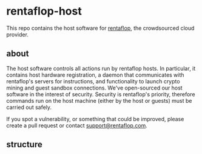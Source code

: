 # rentaflop-host

This repo contains the host software for [rentaflop](https://rentaflop.com), the crowdsourced cloud provider.

## about
The host software controls all actions run by rentaflop hosts. In particular, it contains host hardware registration,
a daemon that communicates with rentaflop's servers for instructions, and functionality to launch crypto mining and
guest sandbox connections. We've open-sourced our host software in the interest of security. Security is rentaflop's
priority, therefore commands run on the host machine (either by the host or guests) must be carried out safely.

If you spot a vulnerability, or something that could be improved, please create a pull request or contact support@rentaflop.com.

## structure